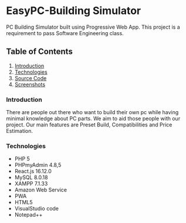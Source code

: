 # EasyPC-Building Simulator
PC Building Simulator built using Progressive Web App. This project is a requirement to pass Software Engineering class. 

## Table of Contents
1. [Introduction](#introduction)
2. [Technologies](#technologies)
3. [Source Code](http://github.com/yudhistiraindyka/EasyPC_BuildingSimulator/tree/master/PHP)
4. [Screenshots](http://github.com/yudhistiraindyka/EasyPC_BuildingSimulator/tree/master/Documentation)

### <a id="Introduction"></a>Introduction ###
There are people out there who want to build their own pc while having minimal knowledge about PC parts. We aim to aid those people with our project. 
Our main features are Preset Build, Compatibilities and Price Estimation.

### <a id="Technologies"></a>Technologies ###
* PHP 5
* PHPmyAdmin 4.8,5
* React.js 16.12.0
* MySQL 8.0.18
* XAMPP 7.1.33
* Amazon Web Service
* PWA
* HTML5
* VisualStudio code
* Notepad++
